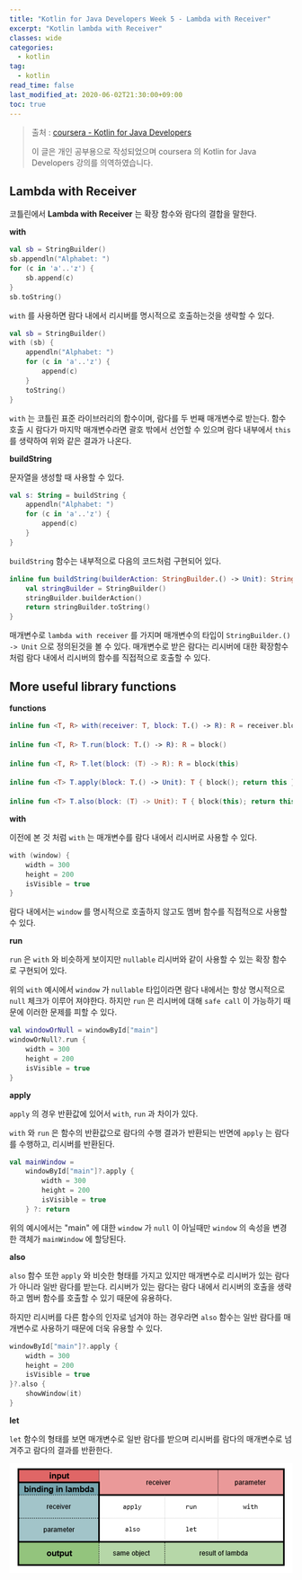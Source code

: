 ```yaml
---
title: "Kotlin for Java Developers Week 5 - Lambda with Receiver"
excerpt: "Kotlin lambda with Receiver"
classes: wide
categories: 
  - kotlin
tag:
  - kotlin
read_time: false
last_modified_at: 2020-06-02T21:30:00+09:00
toc: true
---
```


> 출처 : [coursera - Kotlin for Java Developers](https://www.coursera.org/learn/kotlin-for-java-developers/lecture/P62Ej/from-java-to-kotlin)
>
> 이 글은 개인 공부용으로 작성되었으며 coursera 의  Kotlin for Java Developers 강의를 의역하였습니다.



## Lambda with Receiver

코틀린에서 **Lambda with Receiver** 는 확장 함수와 람다의 결합을 말한다.

**with**

```kotlin
val sb = StringBuilder()
sb.appendln("Alphabet: ")
for (c in 'a'..'z') {
    sb.append(c)
}
sb.toString()
```

`with` 를 사용하면 람다 내에서 리시버를 명시적으로 호출하는것을 생략할 수 있다.

```kotlin
val sb = StringBuilder()
with (sb) {
    appendln("Alphabet: ")
    for (c in 'a'..'z') {
        append(c)
    }
    toString()
}
```

`with` 는 코틀린 표준 라이브러리의 함수이며, 람다를 두 번째 매개변수로 받는다. 함수 호출 시 람다가 마지막 매개변수라면 괄호 밖에서 선언할 수 있으며 람다 내부에서 `this` 를 생략하여 위와 같은 결과가 나온다.

**buildString**

문자열을 생성할 때 사용할 수 있다.

```kotlin
val s: String = buildString {
    appendln("Alphabet: ")
    for (c in 'a'..'z') {
        append(c)
    }
}
```

`buildString` 함수는 내부적으로 다음의 코드처럼 구현되어 있다.

```kotlin
inline fun buildString(builderAction: StringBuilder.() -> Unit): String {
    val stringBuilder = StringBuilder()
    stringBuilder.builderAction()
    return stringBuilder.toString()
}
```

매개변수로 `lambda with receiver` 를 가지며 매개변수의 타입이 `StringBuilder.() -> Unit` 으로 정의된것을 볼 수 있다. 매개변수로 받은 람다는 리시버에 대한 확장함수처럼 람다 내에서 리시버의 함수를 직접적으로 호출할 수 있다.



## More useful library functions

**functions**

```kotlin
inline fun <T, R> with(receiver: T, block: T.() -> R): R = receiver.block()

inline fun <T, R> T.run(block: T.() -> R): R = block()

inline fun <T, R> T.let(block: (T) -> R): R = block(this)

inline fun <T> T.apply(block: T.() -> Unit): T { block(); return this }

inline fun <T> T.also(block: (T) -> Unit): T { block(this); return this }
```

**with**

이전에 본 것 처럼 `with` 는 매개변수를 람다 내에서 리시버로 사용할 수 있다.

```kotlin
with (window) {
    width = 300
    height = 200
    isVisible = true
}
```

람다 내에서는 `window` 를 명시적으로 호출하지 않고도 멤버 함수를 직접적으로 사용할 수 있다.

**run**

`run` 은 `with` 와 비슷하게 보이지만 `nullable` 리시버와 같이 사용할 수 있는 확장 함수로 구현되어 있다.

위의 `with` 예시에서 `window` 가 `nullable` 타입이라면 람다 내에서는 항상 명시적으로 `null` 체크가 이루어 져야한다. 하지만 `run` 은 리시버에 대해 `safe call` 이 가능하기 때문에 이러한 문제를 피할 수 있다.

```kotlin
val windowOrNull = windowById["main"]
windowOrNull?.run {
    width = 300
    height = 200
    isVisible = true
}
```

**apply**

`apply` 의 경우 반환값에 있어서 `with`, `run` 과 차이가 있다.

`with` 와 `run` 은 함수의 반환값으로 람다의 수행 결과가 반환되는 반면에 `apply` 는 람다를 수행하고, 리시버를 반환된다.

```kotlin
val mainWindow = 
    windowById["main"]?.apply {
        width = 300
        height = 200
        isVisible = true
    } ?: return
```

위의 예시에서는 "main" 에 대한 `window` 가 `null` 이 아닐때만 `window` 의 속성을 변경한 객체가 `mainWindow` 에 할당된다.

**also**

`also` 함수 또한 `apply` 와 비슷한 형태를 가지고 있지만 매개변수로 리시버가 있는 람다가 아니라 일반 람다를 받는다. 리시버가 있는 람다는 람다 내에서 리시버의 호출을 생략하고 멤버 함수를 호출할 수 있기 때문에 유용하다. 

하지만 리시버를 다른 함수의 인자로 넘겨야 하는 경우라면 `also` 함수는 일반 람다를 매개변수로 사용하기 때문에 더욱 유용할 수 있다.

```kotlin
windowById["main"]?.apply {
    width = 300
    height = 200
    isVisible = true
}?.also {
    showWindow(it)
}
```

**let**

`let` 함수의 형태를 보면 매개변수로 일반 람다를 받으며 리시버를 람다의 매개변수로 넘겨주고 람다의 결과를 반환한다.

![kotlin_lambda_with_receiver](/assets/images/kotlin_lambda_with_receiver.png)

